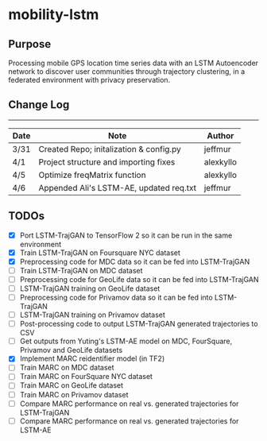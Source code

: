 # mobility-lstm

## Purpose

Processing mobile GPS location time series data with an LSTM Autoencoder network
to discover user communities through trajectory clustering, in a federated
environment with privacy preservation.

## Change Log

---

| Date | Note                                    | Author    |
| ---- | --------------------------------------- | --------- |
| 3/31 | Created Repo; initalization & config.py | jeffmur   |
| 4/1  | Project structure and importing fixes   | alexkyllo |
| 4/5  | Optimize freqMatrix function            | alexkyllo |
| 4/6  | Appended Ali's LSTM-AE, updated req.txt | jeffmur   |

## TODOs


- [x] Port LSTM-TrajGAN to TensorFlow 2 so it can be run in the same environment
- [x] Train LSTM-TrajGAN on Foursquare NYC dataset
- [x] Preprocessing code for MDC data so it can be fed into LSTM-TrajGAN
- [ ] Train LSTM-TrajGAN on MDC dataset
- [ ] Preprocessing code for GeoLife data so it can be fed into LSTM-TrajGAN
- [ ] LSTM-TrajGAN training on GeoLife dataset
- [ ] Preprocessing code for Privamov data so it can be fed into LSTM-TrajGAN
- [ ] LSTM-TrajGAN training on Privamov dataset
- [ ] Post-processing code to output LSTM-TrajGAN generated trajectories to CSV
- [ ] Get outputs from Yuting's LSTM-AE model on MDC, FourSquare, Privamov and GeoLife datasets
- [x] Implement MARC reidentifier model (in TF2)
- [ ] Train MARC on MDC dataset
- [ ] Train MARC on FourSquare NYC dataset
- [ ] Train MARC on GeoLife dataset
- [ ] Train MARC on Privamov dataset
- [ ] Compare MARC performance on real vs. generated trajectories for LSTM-TrajGAN
- [ ] Compare MARC performance on real vs. generated trajectories for LSTM-AE
